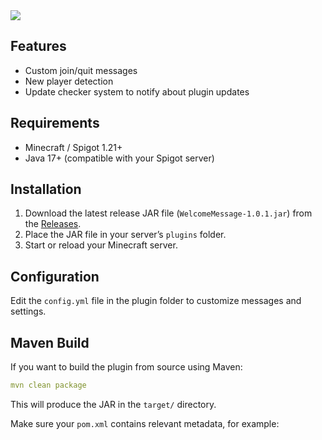 <img src="https://i.ibb.co/LddJWs1M/image-7.png"/>

## Features

- Custom join/quit messages  
- New player detection  
- Update checker system to notify about plugin updates  

## Requirements

- Minecraft / Spigot 1.21+  
- Java 17+ (compatible with your Spigot server)

## Installation

1. Download the latest release JAR file (`WelcomeMessage-1.0.1.jar`) from the [Releases](https://github.com/MatthieuClaessens/WelcomeMessage/releases).  
2. Place the JAR file in your server’s `plugins` folder.  
3. Start or reload your Minecraft server.

## Configuration

Edit the `config.yml` file in the plugin folder to customize messages and settings.

## Maven Build

If you want to build the plugin from source using Maven:
```yaml
mvn clean package
```
This will produce the JAR in the `target/` directory.

Make sure your `pom.xml` contains relevant metadata, for example:

